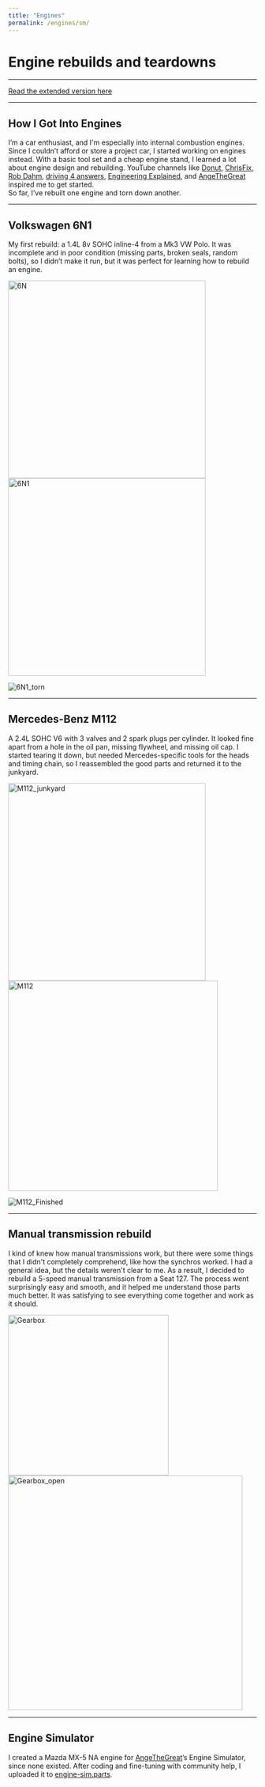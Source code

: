 ```yaml
---
title: "Engines"
permalink: /engines/sm/
---
```


# Engine rebuilds and teardowns
---

<a href="/engines/" class="button"> Read the extended version here</a>

---

## How I Got Into Engines
I’m a car enthusiast, and I'm especially into internal combustion engines. Since I couldn’t afford or store a project car, I started working on engines instead. With a basic tool set and a cheap engine stand, I learned a lot about engine design and rebuilding. YouTube channels like <a href="https://www.youtube.com/@Donut" target="_blank" rel="noopener noreferrer">Donut</a>, <a href="https://www.youtube.com/@chrisfix" target="_blank" rel="noopener noreferrer">ChrisFix</a>, <a href="https://www.youtube.com/@RobDahm" target="_blank" rel="noopener noreferrer">Rob Dahm</a>, <a href="https://www.youtube.com/@d4a" target="_blank" rel="noopener noreferrer">driving 4 answers</a>, <a href="https://www.youtube.com/@EngineeringExplained" target="_blank" rel="noopener noreferrer">Engineering Explained</a>, and <a href="https://www.youtube.com/@AngeTheGreat" target="_blank" rel="noopener noreferrer">AngeTheGreat</a> inspired me to get started.  
So far, I’ve rebuilt one engine and torn down another.

---

## Volkswagen 6N1
My first rebuild: a 1.4L 8v SOHC inline-4 from a Mk3 VW Polo. It was incomplete and in poor condition (missing parts, broken seals, random bolts), so I didn’t make it run, but it was perfect for learning how to rebuild an engine.

<img src="../../assets/engines/6N.jpeg" alt="6N" width="400">  <img src="../../assets/engines/6N1.jpeg" alt="6N1" width="400">

![6N1_torn](../../assets/engines/6N1_torn.jpg)

---

## Mercedes-Benz M112
A 2.4L SOHC V6 with 3 valves and 2 spark plugs per cylinder. It looked fine apart from a hole in the oil pan, missing flywheel, and missing oil cap. I started tearing it down, but needed Mercedes-specific tools for the heads and timing chain, so I reassembled the good parts and returned it to the junkyard.

<img src="../../assets/engines/M112_junkyard.jpg" alt="M112_junkyard" width="400"> <img src="../../assets/engines/M112.jpg" alt="M112" width="425">

![M112_Finished](../../assets/engines/M112_finished.jpg)

--- 

## Manual transmission rebuild
I kind of knew how manual transmissions work, but there were some things that I didn't completely comprehend, like how the synchros worked. I had a general idea, but the details weren't clear to me. As a result, I decided to rebuild a 5-speed manual transmission from a Seat 127. The process went surprisingly easy and smooth, and it helped me understand those parts much better. It was satisfying to see everything come together and work as it should.

<img src="/assets/engines/Gearbox.jpeg" alt="Gearbox" width="325"> <img src="/assets/engines/Gearbox_open.jpg" alt="Gearbox_open" width="475">

---

## Engine Simulator
I created a Mazda MX-5 NA engine for <a href="https://www.youtube.com/@AngeTheGreat" target="_blank" rel="noopener noreferrer">AngeTheGreat</a>’s Engine Simulator, since none existed. After coding and fine-tuning with community help, I uploaded it to <a href="https://catalog.engine-sim.parts/parts/852" rel="noopener noreferrer">engine-sim.parts</a>.

